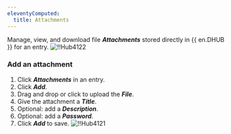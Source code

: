 ```yaml
---
eleventyComputed:
  title: Attachments
---
```

Manage, view, and download file ***Attachments*** stored directly in {{ en.DHUB }} for an entry.
![!!Hub4122](https://cdnweb.devolutions.net/docs/docs_en_hub_Hub4122.png)

### Add an attachment

1. Click ***Attachments*** in an entry.
1. Click ***Add***.
1. Drag and drop or click to upload the ***File***.
1. Give the attachment a ***Title***.
1. Optional: add a ***Description***.
1. Optional: add a ***Password***.
1. Click ***Add*** to save.
![!!Hub4121](https://cdnweb.devolutions.net/docs/docs_en_hub_Hub4121.png)
